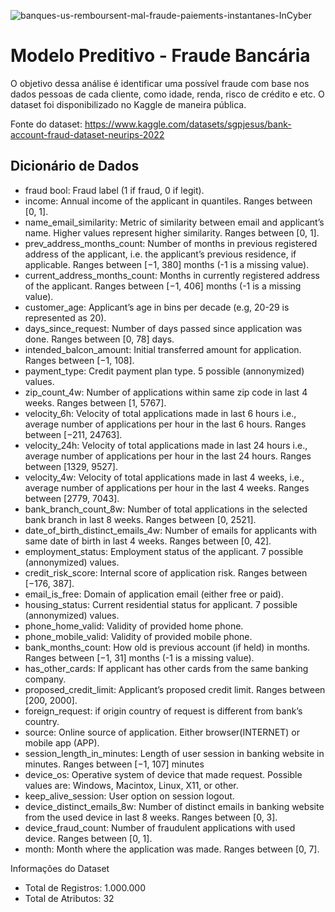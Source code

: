 ![banques-us-remboursent-mal-fraude-paiements-instantanes-InCyber](https://user-images.githubusercontent.com/91103250/209026863-75ec5efe-4f38-4e83-8fec-c80f8fc7c0b3.jpg)

# Modelo Preditivo - Fraude Bancária
O objetivo dessa análise é identificar uma possível fraude com base nos dados pessoas de cada cliente, como idade, renda, risco de crédito e etc. O dataset foi disponibilizado 
no Kaggle de maneira pública.

Fonte do dataset: https://www.kaggle.com/datasets/sgpjesus/bank-account-fraud-dataset-neurips-2022

## Dicionário de Dados

- fraud bool: Fraud label (1 if fraud, 0 if legit).
- income: Annual income of the applicant in quantiles. Ranges between [0, 1].
- name_email_similarity: Metric of similarity between email and applicant’s name. Higher values represent higher similarity. Ranges between [0, 1].
- prev_address_months_count: Number of months in previous registered address of the applicant, i.e. the applicant’s previous residence, if applicable. Ranges between [−1, 380] months (-1 is a missing value).
- current_address_months_count: Months in currently registered address of the applicant. Ranges between [−1, 406] months (-1 is a missing value).
- customer_age: Applicant’s age in bins per decade (e.g, 20-29 is represented as 20).
- days_since_request: Number of days passed since application was done. Ranges between [0, 78] days.
- intended_balcon_amount: Initial transferred amount for application. Ranges between [−1, 108].
- payment_type: Credit payment plan type. 5 possible (annonymized) values.
- zip_count_4w: Number of applications within same zip code in last 4 weeks. Ranges between [1, 5767].
- velocity_6h: Velocity of total applications made in last 6 hours i.e., average number of applications per hour in the last 6 hours. Ranges between [−211, 24763].
- velocity_24h: Velocity of total applications made in last 24 hours i.e., average number of applications per hour in the last 24 hours. Ranges between [1329, 9527].
- velocity_4w: Velocity of total applications made in last 4 weeks, i.e., average number of applications per hour in the last 4 weeks. Ranges between [2779, 7043].
- bank_branch_count_8w: Number of total applications in the selected bank branch in last 8 weeks. Ranges between [0, 2521].
- date_of_birth_distinct_emails_4w: Number of emails for applicants with same date of birth in last 4 weeks. Ranges between [0, 42].
- employment_status: Employment status of the applicant. 7 possible (annonymized) values.
- credit_risk_score: Internal score of application risk. Ranges between [−176, 387].
- email_is_free: Domain of application email (either free or paid).
- housing_status: Current residential status for applicant. 7 possible (annonymized) values.
- phone_home_valid: Validity of provided home phone.
- phone_mobile_valid: Validity of provided mobile phone.
- bank_months_count: How old is previous account (if held) in months. Ranges between [−1, 31] months (-1 is a missing value).
- has_other_cards: If applicant has other cards from the same banking company.
- proposed_credit_limit: Applicant’s proposed credit limit. Ranges between [200, 2000].
- foreign_request: if origin country of request is different from bank’s country.
- source: Online source of application. Either browser(INTERNET) or mobile app (APP).
- session_length_in_minutes: Length of user session in banking website in minutes. Ranges between [−1, 107] minutes
- device_os: Operative system of device that made request. Possible values are: Windows, Macintox, Linux, X11, or other.
- keep_alive_session: User option on session logout.
- device_distinct_emails_8w: Number of distinct emails in banking website from the used device in last 8 weeks. Ranges between [0, 3].
- device_fraud_count: Number of fraudulent applications with used device. Ranges between [0, 1].
- month: Month where the application was made. Ranges between [0, 7].

Informações do Dataset
- Total de Registros: 1.000.000
- Total de Atributos: 32
